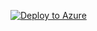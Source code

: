 [![Deploy to Azure](https://azurecomcdn.azureedge.net/mediahandler/acomblog/media/Default/blog/deploybutton.png)](https://azuredeploy.net/)